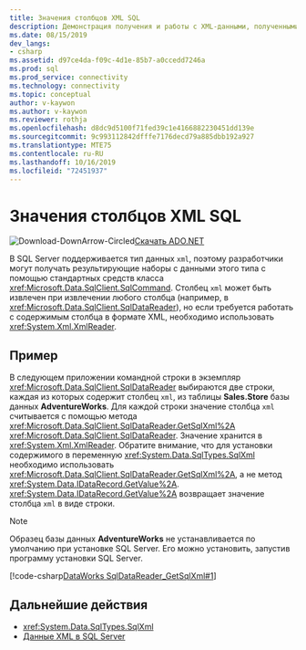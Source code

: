 ```yaml
---
title: Значения столбцов XML SQL
description: Демонстрация получения и работы с XML-данными, полученными из SQL Server.
ms.date: 08/15/2019
dev_langs:
- csharp
ms.assetid: d97ce4da-f09c-4d1e-85b7-a0ccedd7246a
ms.prod: sql
ms.prod_service: connectivity
ms.technology: connectivity
ms.topic: conceptual
author: v-kaywon
ms.author: v-kaywon
ms.reviewer: rothja
ms.openlocfilehash: d8dc9d5100f71fed39c1e4166882230451dd139e
ms.sourcegitcommit: 9c993112842dfffe7176decd79a885dbb192a927
ms.translationtype: MTE75
ms.contentlocale: ru-RU
ms.lasthandoff: 10/16/2019
ms.locfileid: "72451937"
---
```

# <a name="sql-xml-column-values"></a>Значения столбцов XML SQL

![Download-DownArrow-Circled](../../../ssdt/media/download.png)[Скачать ADO.NET](../../sql-connection-libraries.md#anchor-20-drivers-relational-access)

В SQL Server поддерживается тип данных `xml`, поэтому разработчики могут получать результирующие наборы с данными этого типа с помощью стандартных средств класса <xref:Microsoft.Data.SqlClient.SqlCommand>. Столбец `xml` может быть извлечен при извлечении любого столбца (например, в <xref:Microsoft.Data.SqlClient.SqlDataReader>), но если требуется работать с содержимым столбца в формате XML, необходимо использовать <xref:System.Xml.XmlReader>.  
  
## <a name="example"></a>Пример  
В следующем приложении командной строки в экземпляр <xref:Microsoft.Data.SqlClient.SqlDataReader> выбираются две строки, каждая из которых содержит столбец `xml`, из таблицы **Sales.Store** базы данных **AdventureWorks**. Для каждой строки значение столбца `xml` считывается с помощью метода <xref:Microsoft.Data.SqlClient.SqlDataReader.GetSqlXml%2A> <xref:Microsoft.Data.SqlClient.SqlDataReader>. Значение хранится в <xref:System.Xml.XmlReader>. Обратите внимание, что для установки содержимого в переменную <xref:System.Data.SqlTypes.SqlXml> необходимо использовать <xref:Microsoft.Data.SqlClient.SqlDataReader.GetSqlXml%2A>, а не метод <xref:System.Data.IDataRecord.GetValue%2A>.  <xref:System.Data.IDataRecord.GetValue%2A> возвращает значение столбца `xml` в виде строки.  
  
> [!NOTE]
>  Образец базы данных **AdventureWorks** не устанавливается по умолчанию при установке SQL Server. Его можно установить, запустив программу установки SQL Server.  
  
[!code-csharp[DataWorks SqlDataReader_GetSqlXml#1](~/../sqlclient/doc/samples/SqlDataReader_GetSqlXml.cs#1)]
  
## <a name="next-steps"></a>Дальнейшие действия
- <xref:System.Data.SqlTypes.SqlXml>
- [Данные XML в SQL Server](xml-data-sql-server.md)
